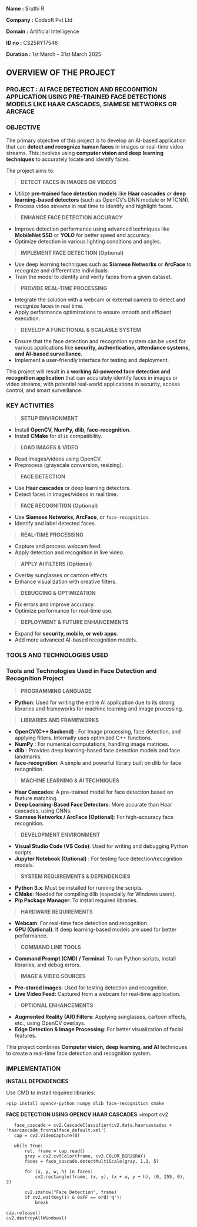 **Name     :** Sruthi R

**Company  :** Codsoft Pvt Ltd

**Domain   :** Artificial Intelligence

**ID no    :** CS25RY17546

**Duration :** 1st March - 31st March 2025


## OVERVIEW OF THE PROJECT


### PROJECT : AI FACE DETECTION AND RECOGNITION APPLICATION USING PRE-TRAINED FACE DETECTIONS MODELS LIKE HAAR CASCADES, SIAMESE NETWORKS OR ARCFACE

### OBJECTIVE


The primary objective of this project is to develop an AI-based application that can **detect and recognize human faces** in images or real-time video streams. This involves using **computer vision and deep learning techniques** to accurately locate and identify faces.  

The project aims to:  

>**DETECT FACES IN IMAGES OR VIDEOS**  
   - Utilize **pre-trained face detection models** like **Haar cascades** or **deep learning-based detectors** (such as OpenCV’s DNN module or MTCNN).  
   - Process video streams in real time to identify and highlight faces.  
   
>**ENHANCE FACE DETECTION ACCURACY**  
   - Improve detection performance using advanced techniques like **MobileNet SSD** or **YOLO** for better speed and accuracy.  
   - Optimize detection in various lighting conditions and angles.  

>**IMPLEMENT FACE DETECTION (Optional)**  
   - Use deep learning techniques such as **Siamese Networks** or **ArcFace** to recognize and differentiate individuals.  
   - Train the model to identify and verify faces from a given dataset.  

>**PROVIDE REAL-TIME PROCESSING**  
   - Integrate the solution with a webcam or external camera to detect and recognize faces in real time.  
   - Apply performance optimizations to ensure smooth and efficient execution.  

>**DEVELOP A FUNCTIONAL & SCALABLE SYSTEM**  
   - Ensure that the face detection and recognition system can be used for various applications like **security, authentication, attendance systems, and AI-based surveillance.**  
   - Implement a user-friendly interface for testing and deployment.  
  
This project will result in a **working AI-powered face detection and recognition application** that can accurately identify faces in images or video streams, with potential real-world applications in security, access control, and smart surveillance.


### KEY ACTIVITIES
 

>**SETUP ENVIRONMENT**  
   - Install **OpenCV, NumPy, dlib, face-recognition**.  
   - Install **CMake** for `dlib` compatibility.  

>**LOAD IMAGES & VIDEO**  
   - Read images/videos using OpenCV.  
   - Preprocess (grayscale conversion, resizing).  

>**FACE DETECTION**  
   - Use **Haar cascades** or deep learning detectors.  
   - Detect faces in images/videos in real time.  

>**FACE RECOGNITION (Optional)**  
   - Use **Siamese Networks, ArcFace**, or `face-recognition`.  
   - Identify and label detected faces.  

>**REAL-TIME PROCESSING**  
   - Capture and process webcam feed.  
   - Apply detection and recognition in live video.  

>**APPLY AI FILTERS (Optional)**  
   - Overlay sunglasses or cartoon effects.  
   - Enhance visualization with creative filters.  

>**DEBUGGING & OPTIMIZATION**  
   - Fix errors and improve accuracy.  
   - Optimize performance for real-time use.  

>**DEPLOYMENT & FUTURE ENHANCEMENTS**  
   - Expand for **security, mobile, or web apps**.  
   - Add more advanced AI-based recognition models.


### TOOLS AND TECHNOLOGIES USED

### **Tools and Technologies Used in Face Detection and Recognition Project**  

>**PROGRAMMING LANGUAGE**  
   - **Python**: Used for writing the entire AI application due to its strong libraries and frameworks for machine learning and image processing.  

>**LIBRARIES AND FRAMEWORKS**  
   - **OpenCV(C++ Backend)** : For Image processing, face detection, and applying filters. Internally uses optimized C++ functions.
   - **NumPy**  : For numerical computations, handling image matrices.  
   - **dlib**   : Provides deep learning-based face detection models and face landmarks.  
   - **face-recognition**: A simple and powerful library built on dlib for face recognition.  

>**MACHINE LEARNING & AI TECHNIQUES**  
   - **Haar Cascades**: A pre-trained model for face detection based on feature matching.  
   - **Deep Learning-Based Face Detectors**: More accurate than Haar cascades, using CNNs.  
   - **Siamese Networks / ArcFace (Optional)**: For high-accuracy face recognition.  

>**DEVELOPMENT ENVIRONMENT**  
   - **Visual Studio Code (VS Code)**: Used for writing and debugging Python scripts.  
   - **Jupyter Notebook (Optional)** : For testing face detection/recognition models.  

>**SYSTEM REQUIREMENTS & DEPENDENCIES**  
   - **Python 3.x**: Must be installed for running the scripts.  
   - **CMake**: Needed for compiling dlib (especially for Windows users).  
   - **Pip Package Manager**: To install required libraries.  

>**HARDWARE REQUIREMENTS**  
   - **Webcam**: For real-time face detection and recognition.  
   - **GPU (Optional)**: If deep learning-based models are used for better performance.  

>**COMMAND LINE TOOLS**  
   - **Command Prompt (CMD) / Terminal**: To run Python scripts, install libraries, and debug errors.  

>**IMAGE & VIDEO SOURCES**  
   - **Pre-stored Images**: Used for testing detection and recognition.  
   - **Live Video Feed**: Captured from a webcam for real-time application.  

>**OPTIONAL ENHANCEMENTS**  
   - **Augmented Reality (AR) Filters**: Applying sunglasses, cartoon effects, etc., using OpenCV overlays.  
   - **Edge Detection & Image Processing**: For better visualization of facial features.  

This project combines **Computer vision, deep learning, and AI** techniques to create a real-time face detection and recognition system. 


### IMPLEMENTATION

**INSTALL DEPENDENCIES**

Use CMD to install required libraries:

    >pip install opencv-python numpy dlib face-recognition cmake
    
    
**FACE DETECTION USING OPENCV HAAR CASCADES**
      >import cv2
       
       face_cascade = cv2.CascadeClassifier(cv2.data.haarcascades + 'haarcascade_frontalface_default.xml')
       cap = cv2.VideoCapture(0)

       while True:
           ret, frame = cap.read()
           gray = cv2.cvtColor(frame, cv2.COLOR_BGR2GRAY)
           faces = face_cascade.detectMultiScale(gray, 1.1, 5)

           for (x, y, w, h) in faces:
               cv2.rectangle(frame, (x, y), (x + w, y + h), (0, 255, 0), 2)

           cv2.imshow("Face Detection", frame)
           if cv2.waitKey(1) & 0xFF == ord('q'):
               break

    cap.release()
    cv2.destroyAllWindows()


    

